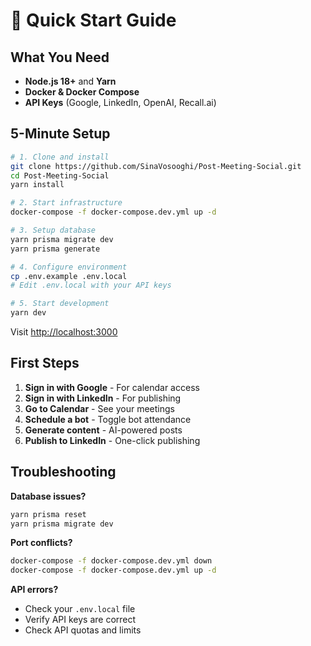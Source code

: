 # 🚀 **Quick Start Guide**

## **What You Need**

- **Node.js 18+** and **Yarn**
- **Docker & Docker Compose**
- **API Keys** (Google, LinkedIn, OpenAI, Recall.ai)

## **5-Minute Setup**

```bash
# 1. Clone and install
git clone https://github.com/SinaVosooghi/Post-Meeting-Social.git
cd Post-Meeting-Social
yarn install

# 2. Start infrastructure
docker-compose -f docker-compose.dev.yml up -d

# 3. Setup database
yarn prisma migrate dev
yarn prisma generate

# 4. Configure environment
cp .env.example .env.local
# Edit .env.local with your API keys

# 5. Start development
yarn dev
```

Visit [http://localhost:3000](http://localhost:3000)

## **First Steps**

1. **Sign in with Google** - For calendar access
2. **Sign in with LinkedIn** - For publishing
3. **Go to Calendar** - See your meetings
4. **Schedule a bot** - Toggle bot attendance
5. **Generate content** - AI-powered posts
6. **Publish to LinkedIn** - One-click publishing

## **Troubleshooting**

**Database issues?**
```bash
yarn prisma reset
yarn prisma migrate dev
```

**Port conflicts?**
```bash
docker-compose -f docker-compose.dev.yml down
docker-compose -f docker-compose.dev.yml up -d
```

**API errors?**
- Check your `.env.local` file
- Verify API keys are correct
- Check API quotas and limits
